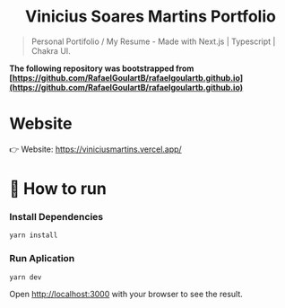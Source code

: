 <h1 align="center">Vinicius Soares Martins Portfolio</h1>

> Personal Portifolio / My Resume - Made with Next.js | Typescript | Chakra UI.

**The following repository was bootstrapped from [https://github.com/RafaelGoulartB/rafaelgoulartb.github.io](https://github.com/RafaelGoulartB/rafaelgoulartb.github.io)**

# Website
👉  Website: https://viniciusmartins.vercel.app/   

# :construction_worker: How to run
### Install Dependencies
```bash
yarn install
```
### Run Aplication
```bash 
yarn dev 
```

Open [http://localhost:3000](http://localhost:3000) with your browser to see the result.
<br>